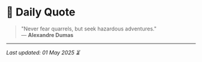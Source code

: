 # 📜 Daily Quote

> "Never fear quarrels, but seek hazardous adventures."  
> — **Alexandre Dumas**

---

_Last updated: 01 May 2025 ⏳_
